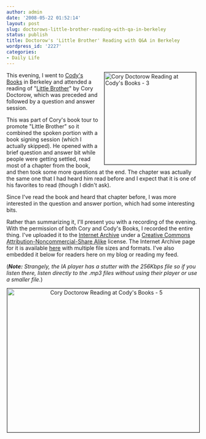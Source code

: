 ```yaml
---
author: admin
date: '2008-05-22 01:52:14'
layout: post
slug: doctorows-little-brother-reading-with-qa-in-berkeley
status: publish
title: Doctorow's 'Little Brother' Reading with Q&A in Berkeley
wordpress_id: '2227'
categories:
- Daily Life
---
```

<a href="http://www.flickr.com/photos/albill/2512689903/" title="Cory Doctorow Reading at Cody's Books - 3 by albill, on Flickr"><img align="right" hspace="10" border="1" src="http://farm4.static.flickr.com/3180/2512689903_f489112690_m.jpg" width="238" height="240" alt="Cory Doctorow Reading at Cody's Books - 3" /></a> This evening, I went to <a href="http://codysbooks.com/">Cody's Books</a> in Berkeley and attended a reading of "<a href="http://craphound.com/littlebrother/">Little Brother</a>" by Cory Doctorow, which was preceded and followed by a question and answer session.

This was part of Cory's book tour to promote "Little Brother" so it combined the spoken portion with a book signing session (which I actually skipped). He opened with a brief question and answer bit while people were getting settled, read most of a chapter from the book, and then took some more questions at the end. The chapter was actually the same one that I had heard him read before and I expect that it is one of his favorites to read (though I didn't ask).

Since I've read the book and heard that chapter before, I was more interested in the question and answer portion, which had some interesting bits.

Rather than summarizing it, I'll present you with a recording of the evening. With the permission of both Cory and Cody's Books, I recorded the entire thing. I've uploaded it to the <a href="http://www.archive.org">Internet Archive</a> under a <a href="http://creativecommons.org/licenses/by-nc-sa/3.0/">Creative Commons Attribution-Noncommercial-Share Alike</a> license. The Internet Archive page for it is available <a href="http://www.archive.org/details/Doctorow_Little_Brother_Reading_at_Codys_Books">here</a> with multiple file sizes and formats. I've also embedded it below for readers here on my blog or reading my feed.

(<em><strong>Note:</strong> Strangely, the IA player has a stutter with the 256Kbps file so if you listen there, listen directly to the .mp3 files without using their player or use a smaller file.</em>)
<p align="center"><a href="http://www.flickr.com/photos/albill/2513324100/" title="Cory Doctorow Reading at Cody's Books - 5 by albill, on Flickr"><img src="http://farm3.static.flickr.com/2302/2513324100_77abc1a653.jpg" border="1" width="500" height="375" alt="Cory Doctorow Reading at Cody's Books - 5" /></a></p>
